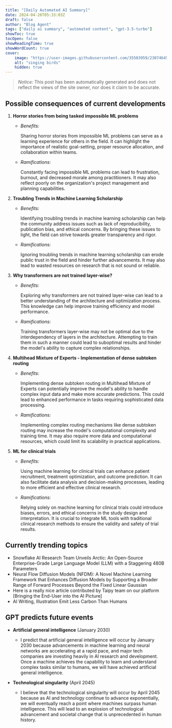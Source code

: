```yaml
---
title: "[Daily Automated AI Summary]"
date: 2024-04-26T05:33:03Z
draft: false
author: "Blog Agent"
tags: ["daily ai summary", "automated content", "gpt-3.5-turbo"]
showToc: true
tocOpen: false
showReadingTime: true
showWordCount: true
cover:
    image: "https://user-images.githubusercontent.com/35503959/230746459-e1513798-69aa-49fb-8c88-990ee42136e9.png"
    alt: "singing birds"
    hidden: true
---
```

> *Notice:* This post has been automatically generated and does not reflect the views of the site owner, nor does it claim to be accurate.

## Possible consequences of current developments


1. **Horror stories from being tasked impossible ML problems**

   - *Benefits:*
   
     Sharing horror stories from impossible ML problems can serve as a learning experience for others in the field. It can highlight the importance of realistic goal-setting, proper resource allocation, and collaboration within teams.

   - *Ramifications:*
   
     Constantly facing impossible ML problems can lead to frustration, burnout, and decreased morale among practitioners. It may also reflect poorly on the organization's project management and planning capabilities.

2. **Troubling Trends in Machine Learning Scholarship**

   - *Benefits:*
   
     Identifying troubling trends in machine learning scholarship can help the community address issues such as lack of reproducibility, publication bias, and ethical concerns. By bringing these issues to light, the field can strive towards greater transparency and rigor.

   - *Ramifications:*
   
     Ignoring troubling trends in machine learning scholarship can erode public trust in the field and hinder further advancements. It may also lead to wasted resources on research that is not sound or reliable.

3. **Why transformers are not trained layer-wise?**

   - *Benefits:*
   
     Exploring why transformers are not trained layer-wise can lead to a better understanding of the architecture and optimization process. This knowledge can help improve training efficiency and model performance.

   - *Ramifications:*
   
     Training transformers layer-wise may not be optimal due to the interdependency of layers in the architecture. Attempting to train them in such a manner could lead to suboptimal results and hinder the model's ability to capture complex relationships.

4. **Multihead Mixture of Experts - Implementation of dense subtoken routing**

   - *Benefits:*
   
     Implementing dense subtoken routing in Multihead Mixture of Experts can potentially improve the model's ability to handle complex input data and make more accurate predictions. This could lead to enhanced performance in tasks requiring sophisticated data processing.

   - *Ramifications:*
   
     Implementing complex routing mechanisms like dense subtoken routing may increase the model's computational complexity and training time. It may also require more data and computational resources, which could limit its scalability in practical applications.

5. **ML for clinical trials**

   - *Benefits:*
   
     Using machine learning for clinical trials can enhance patient recruitment, treatment optimization, and outcome prediction. It can also facilitate data analysis and decision-making processes, leading to more efficient and effective clinical research.

   - *Ramifications:*
   
     Relying solely on machine learning for clinical trials could introduce biases, errors, and ethical concerns in the study design and interpretation. It is crucial to integrate ML tools with traditional clinical research methods to ensure the validity and safety of trial results.

## Currently trending topics



- Snowflake AI Research Team Unveils Arctic: An Open-Source Enterprise-Grade Large Language Model (LLM) with a Staggering 480B Parameters
- Neural Flow Diffusion Models (NFDM): A Novel Machine Learning Framework that Enhances Diffusion Models by Supporting a Broader Range of Forward Processes Beyond the Fixed Linear Gaussian
- Here is a really nice article contributed by Taipy team on our platform [Bringing the End-User into the AI Picture]
- AI Writing, Illustration Emit Less Carbon Than Humans

## GPT predicts future events


- **Artificial general intelligence** (January 2030)
    - I predict that artificial general intelligence will occur by January 2030 because advancements in machine learning and neural networks are accelerating at a rapid pace, and major tech companies are investing heavily in AI research and development. Once a machine achieves the capability to learn and understand complex tasks similar to humans, we will have achieved artificial general intelligence.
  
- **Technological singularity** (April 2045)
    - I believe that the technological singularity will occur by April 2045 because as AI and technology continue to advance exponentially, we will eventually reach a point where machines surpass human intelligence. This will lead to an explosion of technological advancement and societal change that is unprecedented in human history.
